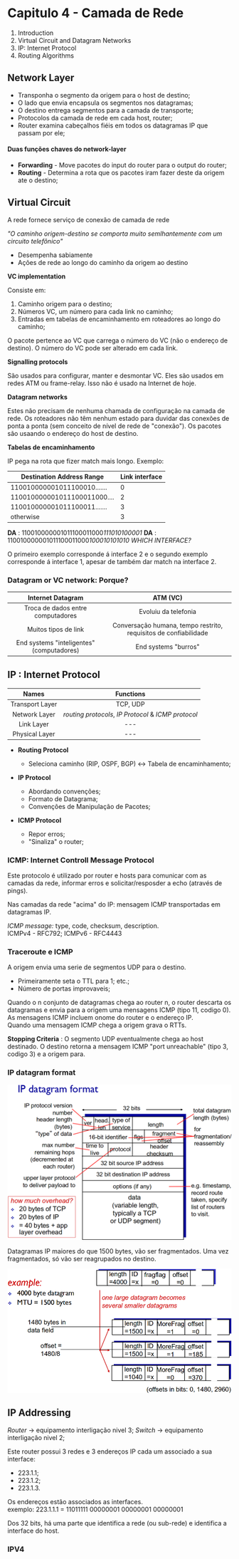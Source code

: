 # Capitulo 4 - Camada de Rede

 1. Introduction
 2. Virtual Circuit and Datagram Networks
 3. IP: Internet Protocol
 4. Routing Algorithms

## Network Layer

- Transponha o segmento da origem para o host de destino;
- O lado que envia encapsula os segmentos nos datagramas;
- O destino entrega segmentos para a camada de transporte;
- Protocolos da camada de rede em cada host, router;
- Router examina cabeçalhos fiéis em todos os datagramas IP que passam por ele;

#### Duas funções chaves do network-layer

- __Forwarding__ - Move pacotes do input do router para o output do router;
- __Routing__ - Determina a rota que os pacotes iram fazer deste da origem ate o destino;

## Virtual Circuit

A rede fornece serviço de conexão de camada de rede

*"O caminho origem-destino se comporta muito semlhantemente com um circuito telefônico"*

- Desempenha sabiamente
- Ações de rede ao longo do caminho da origem ao destino

__VC implementation__

Consiste em:

 1. Caminho origem para o destino;
 2. Números VC, um número para cada link no caminho;
 3. Entradas em tabelas de encaminhamento em roteadores ao longo do caminho;

O pacote pertence ao VC que carrega o número do VC (não o endereço de destino). O número do VC pode ser alterado em cada link.

__Signalling protocols__

São usados para configurar, manter e desmontar VC. Eles são usados em redes ATM ou frame-relay. Isso não é usado na Internet de hoje.

__Datagram networks__

Estes não precisam de nenhuma chamada de configuração na camada de rede. Os roteadores não têm nenhum estado para duvidar das conexões de ponta a ponta (sem conceito de nível de rede de "conexão"). Os pacotes são usaando o endereço do host de destino.

__Tabelas de encaminhamento__

IP pega na rota que fizer match mais longo. Exemplo:

Destination Address Range  | Link interface
-------------------------- | --------------
110010000001011100010....... | 0
110010000001011100011000.... | 2
110010000001011100011....... | 3
otherwise | 3

**DA** : 110010000001011100011000*111010100001* 
**DA** : 110010000001011100011000*100010101010* *WHICH INTERFACE?*

O primeiro exemplo corresponde á interface 2 e o segundo exemplo corresponde á interface 1, apesar de também dar match na interface 2.

### Datagram or VC network: Porque?

|  Internet Datagram| ATM (VC) |
|:---:|:---:|
|  Troca de dados entre computadores | Evoluiu da telefonia  |
|  Muitos tipos de link | Conversação humana, tempo restrito, requisitos de confiabilidade |
|  End systems "inteligentes" (computadores) | End systems "burros" |

## IP : Internet Protocol

| Names | Functions |
| :---: | :---: |
| Transport Layer | TCP, UDP|
| Network Layer| *routing protocols*, *IP Protocol* & *ICMP protocol*|
| Link Layer | --- |
| Physical Layer | --- |

- __Routing Protocol__
    - Seleciona caminho (RIP, OSPF, BGP) &harr; Tabela de encaminhamento;

- __IP Protocol__
    - Abordando convenções;
    - Formato de Datagrama;
    - Convenções de Manipulação de Pacotes;

- __ICMP Protocol__
    - Repor erros;
    - "Sinaliza" o router;

### ICMP: Internet Controll Message Protocol

Este protocolo é utilizado por router e hosts para comunicar com as camadas da rede, informar erros e solicitar/resposder a echo (através de pings).

Nas camadas da rede "acima" do IP: mensagem ICMP transportadas em datagramas IP.

*ICMP message:* type, code, checksum, description.\
ICMPv4 - RFC792; ICMPv6 - RFC4443

### Traceroute e ICMP

A origem envia uma serie de segmentos UDP para o destino.

- Primeiramente seta o TTL para 1; etc.;
- Número de portas improvaveis;

Quando o n conjunto de datagramas chega ao router n, o router descarta os datagramas e envia para a origem uma mensagens ICMP (tipo 11, codigo 0). As mensagens ICMP incluem onome do router e o endereço IP. \
Quando uma mensagem ICMP chega a origem grava o RTTs.

__Stopping Criteria__ : O segmento UDP eventualmente chega ao host destinado. O destino retorna a mensagem ICMP "port unreachable" (tipo 3, codigo 3) e a origem para.

### IP datagram format

![IP datagram format](img/IP.png)

Datagramas IP maiores do que 1500 bytes, vão ser fragmentados. Uma vez fragmentados, só vão ser reagrupados no destino.

![Fragmentation](img/frag.png)

## IP Addressing

*Router* -> equipamento interligação nivel 3;
*Switch* -> equipamento interligação nivel 2;

Este router possui 3 redes e 3 endereços IP cada um associado a sua interface:
- 223.1.1;
- 223.1.2;
- 223.1.3.

Os endereços estão associados as interfaces. \
exemplo: 223.1.1.1 = 11011111 00000001 00000001 00000001

Dos 32 bits, há uma parte que identifica a rede (ou sub-rede) e identifica a interface do host.

### IPV4


